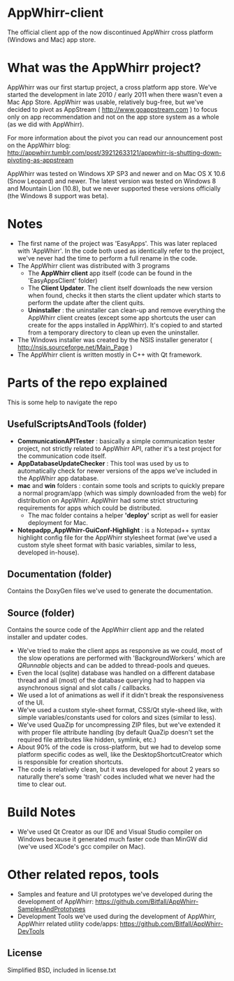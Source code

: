 AppWhirr-client===============The official client app of the now discontinued AppWhirr cross platform (Windows and Mac) app store.What was the AppWhirr project?=================AppWhirr was our first startup project, a cross platform app store. We've started the development in late 2010 / early 2011 when there wasn't even a Mac App Store. AppWhirr was usable, relatively bug-free, but we've decided to pivot as AppStream ( http://www.goappstream.com ) to focus only on app recommendation and not on the app store system as a whole (as we did with AppWhirr).For more information about the pivot you can read our announcement post on the AppWhirr blog: http://appwhirr.tumblr.com/post/39212633121/appwhirr-is-shutting-down-pivoting-as-appstreamAppWhirr was tested on Windows XP SP3 and newer and on Mac OS X 10.6 (Snow Leopard) and newer. The latest version was tested on Windows 8 and Mountain Lion (10.8), but we never supported these versions officially (the Windows 8 support was beta).Notes=================* The first name of the project was 'EasyApps'. This was later replaced with 'AppWhirr'. In the code both used as identically refer to the project, we've never had the time to perform a full rename in the code.* The AppWhirr client was distributed with 3 programs    * The **AppWhirr client** app itself (code can be found in the 'EasyAppsClient' folder)    * The **Client Updater**. The client itself downloads the new version when found, checks it then starts the client updater which starts to perform the update after the client quits.    * **Uninstaller** : the uninstaller can clean-up and remove everything the AppWhirr client creates (except some app shortcuts the user can create for the apps installed in AppWhirr). It's copied to and started from a temporary directory to clean up even the uninstaller.* The Windows installer was created by the NSIS installer generator ( http://nsis.sourceforge.net/Main_Page )* The AppWhirr client is written mostly in C++ with Qt framework.Parts of the repo explained=================This is some help to navigate the repoUsefulScriptsAndTools (folder)----------------------------------* **CommunicationAPITester** : basically a simple communication tester project, not strictly related to AppWhirr API, rather it's a test project for the communication code itself.* **AppDatabaseUpdateChecker** : This tool was used by us to automatically check for newer versions of the apps we've included in the AppWhirr app database.* **mac** and **win** folders : contain some tools and scripts to quickly prepare a normal program/app (which was simply downloaded from the web) for distribution on AppWhirr. AppWhirr had some strict structuring requirements for apps which could be distributed.    * The mac folder contains a helper **'deploy'** script as well for easier deployment for Mac.* **Notepadpp_AppWhirr-GuiConf-Highlight** : is a Notepad++ syntax highlight config file for the AppWhirr stylesheet format (we've used a custom style sheet format with basic variables, similar to less, developed in-house).Documentation (folder)---------------------------------Contains the DoxyGen files we've used to generate the documentation.Source (folder)---------------------------------Contains the source code of the AppWhirr client app and the related installer and updater codes.* We've tried to make the client apps as responsive as we could, most of the slow operations are performed with 'BackgroundWorkers' which are *QRunnable* objects and can be added to thread-pools and queues.* Even the local (sqlite) database was handled on a different database thread and all (most) of the database querying had to happen via asynchronous signal and slot calls / callbacks.* We used a lot of animations as well if it didn't break the responsiveness of the UI.* We've used a custom style-sheet format, CSS/Qt style-sheed like, with simple variables/constants used for colors and sizes (similar to less).* We've used QuaZip for uncompressing ZIP files, but we've extended it with proper file attribute handling (by default QuaZip doesn't set the required file attributes like hidden, symlink, etc.)* About 90% of the code is cross-platform, but we had to develop some platform specific codes as well, like the DesktopShortcutCreator which is responsible for creation shortcuts.* The code is relatively clean, but it was developed for about 2 years so naturally there's some 'trash' codes included what we never had the time to clear out.Build Notes=================* We've used Qt Creator as our IDE and Visual Studio compiler on Windows because it generated much faster code than MinGW did (we've used XCode's gcc compiler on Mac).Other related repos, tools=================* Samples and feature and UI prototypes we've developed during the development of AppWhirr: https://github.com/Bitfall/AppWhirr-SamplesAndPrototypes* Development Tools we've used during the development of AppWhirr, AppWhirr related utility code/apps: https://github.com/Bitfall/AppWhirr-DevToolsLicense--------------------------Simplified BSD, included in license.txt